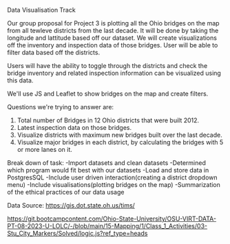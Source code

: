 Data Visualisation Track

Our group proposal for Project 3 is plotting all the Ohio bridges on the map from all tewleve districts from the last decade. It will be done by taking the longitude and lattitude based off our dataset. We will create visualizations off the inventory and inspection data of those bridges. User will be able to filter data based off the districts.

Users will have the ability to toggle through the districts and check the bridge inventory and related inspection information can be visualized using this data.

We'll use JS and Leaflet to show bridges on the map and create filters.

Questions we're trying to answer are:

1. Total number of Bridges in 12 Ohio districts that were built 2012.
2. Latest inspection data on those bridges.
3. Visualize districts with maximum new bridges built over the last decade.
4. Visualize major bridges in each district, by calculating the bridges with 5 or more lanes on it.

Break down of task:
-Import datasets and clean datasets
-Determined which program would fit best with our datasets
-Load and store data in PostgresSQL
-Include user driven interaction(creating a district dropdown menu)
-Include visualisations(plotting bridges on the map)
-Summarization of the ethical practices of our data usage



Data Source: 
https://gis.dot.state.oh.us/tims/

https://git.bootcampcontent.com/Ohio-State-University/OSU-VIRT-DATA-PT-08-2023-U-LOLC/-/blob/main/15-Mapping/1/Class_1_Activities/03-Stu_City_Markers/Solved/logic.js?ref_type=heads